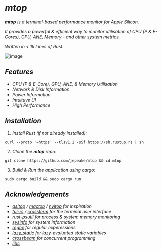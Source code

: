 # _mtop_

_**mtop** is a terminal-based performance monitor for Apple Silicon._

_It provides a powerful & efficient way to monitor utilisation of CPU (P & E-Cores), GPU, ANE, Memory - and other system metrics._

_Written in < 1k Lines of Rust._

![image](https://github.com/user-attachments/assets/b46233df-f051-46ce-8d45-8f23f293f83d)


## _Features_

- _CPU (P & E-Core), GPU, ANE, & Memory Utilisation_
- _Network & Disk Information_
- _Power Information_
- _Intuituve UI_
- _High Performance_

## _Installation_

1. _Install Rust (if not already installed):_

```curl --proto '=https' --tlsv1.2 -sSf https://sh.rustup.rs | sh```

2. _Clone the **mtop** repo:_

```git clone https://github.com/jepeake/mtop && cd mtop```

3. _Build & Run the application using cargo:_

```sudo cargo build && sudo cargo run```



## _Acknowledgements_

- _[asitop](https://github.com/tlkh/asitop) / [mactop](https://github.com/context-labs/mactop) / [nvitop](https://github.com/XuehaiPan/nvitop) for inspiration_
- _[tui-rs](https://github.com/fdehau/tui-rs) / [crossterm](https://github.com/crossterm-rs/crossterm) for the terminal user interface_
- _[rust-psutil](https://github.com/rust-psutil/rust-psutil) for process & system memory monitoring_
- _[sysinfo](https://github.com/GuillaumeGomez/sysinfo) for system information_
- _[regex](https://github.com/rust-lang/regex) for regular experessions_
- _[lazy_static](https://github.com/rust-lang-nursery/lazy-static.rs) for lazy-evaluated static variables_
- _[crossbeam](https://github.com/crossbeam-rs/crossbeam) for concurrent programming_
- _[libc](https://github.com/rust-lang/libc)_
